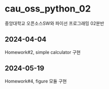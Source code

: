 # cau_oss_python_02
중앙대학교 오픈소스SW와 파이선 프로그래밍 02분반

## 2024-04-04
Homework#2, simple calculator 구현

## 2024-05-19
Homework#4, figure 모듈 구현